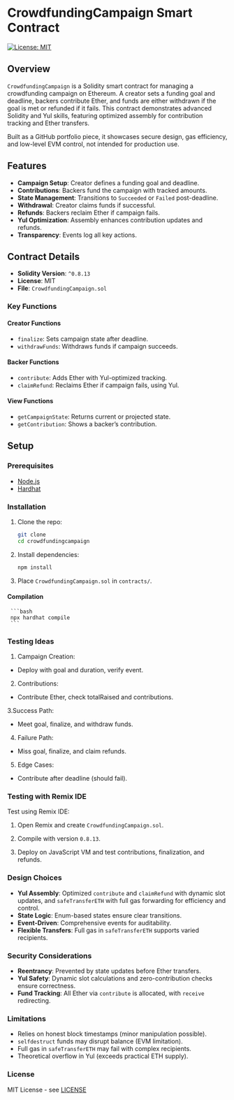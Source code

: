 # CrowdfundingCampaign Smart Contract

[![License: MIT](https://img.shields.io/badge/License-MIT-yellow.svg)](https://opensource.org/licenses/MIT)

## Overview

`CrowdfundingCampaign` is a Solidity smart contract for managing a crowdfunding campaign on Ethereum. A creator sets a funding goal and deadline, backers contribute Ether, and funds are either withdrawn if the goal is met or refunded if it fails. This contract demonstrates advanced Solidity and Yul skills, featuring optimized assembly for contribution tracking and Ether transfers.

Built as a GitHub portfolio piece, it showcases secure design, gas efficiency, and low-level EVM control, not intended for production use.

## Features

- **Campaign Setup**: Creator defines a funding goal and deadline.
- **Contributions**: Backers fund the campaign with tracked amounts.
- **State Management**: Transitions to `Succeeded` or `Failed` post-deadline.
- **Withdrawal**: Creator claims funds if successful.
- **Refunds**: Backers reclaim Ether if campaign fails.
- **Yul Optimization**: Assembly enhances contribution updates and refunds.
- **Transparency**: Events log all key actions.

## Contract Details

- **Solidity Version**: `^0.8.13`
- **License**: MIT
- **File**: `CrowdfundingCampaign.sol`

### Key Functions

#### Creator Functions
- `finalize`: Sets campaign state after deadline.
- `withdrawFunds`: Withdraws funds if campaign succeeds.

#### Backer Functions
- `contribute`: Adds Ether with Yul-optimized tracking.
- `claimRefund`: Reclaims Ether if campaign fails, using Yul.

#### View Functions
- `getCampaignState`: Returns current or projected state.
- `getContribution`: Shows a backer’s contribution.

## Setup

### Prerequisites
- [Node.js](https://nodejs.org/)
- [Hardhat](https://hardhat.org/)

### Installation
1. Clone the repo:
   ```bash
   git clone 
   cd crowdfundingcampaign
   ```

2. Install dependencies:
   ```bash
   npm install
   ```

3. Place `CrowdfundingCampaign.sol` in `contracts/`.
   
#### Compilation
     ```bash
     npx hardhat compile
     ```
### Testing Ideas

1. Campaign Creation:
- Deploy with goal and duration, verify event.

2. Contributions:
- Contribute Ether, check totalRaised and contributions.

3.Success Path:
- Meet goal, finalize, and withdraw funds.

4. Failure Path:
- Miss goal, finalize, and claim refunds.

5. Edge Cases:
- Contribute after deadline (should fail).

### Testing with Remix IDE

Test using Remix IDE:

1. Open Remix and create `CrowdfundingCampaign.sol`.

2. Compile with version `0.8.13`.

3. Deploy on JavaScript VM and test contributions, finalization, and refunds.

### Design Choices
- **Yul Assembly**: Optimized `contribute` and `claimRefund` with dynamic slot updates, and `safeTransferETH` with full gas forwarding for efficiency and control.
- **State Logic**: Enum-based states ensure clear transitions.
- **Event-Driven**: Comprehensive events for auditability.
- **Flexible Transfers**: Full gas in `safeTransferETH` supports varied recipients.

### Security Considerations

- **Reentrancy**: Prevented by state updates before Ether transfers.
- **Yul Safety**: Dynamic slot calculations and zero-contribution checks ensure correctness.
- **Fund Tracking**: All Ether via `contribute` is allocated, with `receive` redirecting.

### Limitations

- Relies on honest block timestamps (minor manipulation possible).
- `selfdestruct` funds may disrupt balance (EVM limitation).
- Full gas in `safeTransferETH` may fail with complex recipients.
- Theoretical overflow in Yul (exceeds practical ETH supply).

### License

MIT License - see [LICENSE](LICENSE.md)
